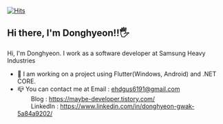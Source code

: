[![Hits](https://hits.seeyoufarm.com/api/count/incr/badge.svg?url=https%3A%2F%2Fgithub.com%2FFreeBono&count_bg=%23CCF3FF&title_bg=%230080FF&icon=&icon_color=%23E7E7E7&title=hits&edge_flat=false)](https://hits.seeyoufarm.com)
## Hi there, I'm Donghyeon!!🖐

 Hi, I'm Donghyeon. I work as a software developer at Samsung Heavy Industries
 + 📖 I am working on a project using Flutter(Windows, Android) and .NET CORE.
 + 📪 You can contact me at Email : <ehdgus6191@gmail.com> <br/>
       &nbsp;&nbsp;&nbsp;&nbsp;&nbsp;&nbsp;&nbsp;&nbsp;Blog : <https://maybe-developer.tistory.com/>  <br/>
       &nbsp;&nbsp;&nbsp;&nbsp;&nbsp;&nbsp;&nbsp;&nbsp;LinkedIn : <https://www.linkedin.com/in/donghyeon-gwak-5a84a9202/>

<!---
FreeBono/FreeBono is a ✨ special ✨ repository because its `README.md` (this file) appears on your GitHub profile.
You can click the Preview link to take a look at your changes.
--->
